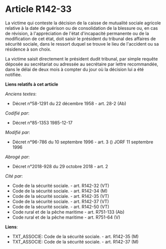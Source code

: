 # Article R142-33

La victime qui conteste la décision de la caisse de mutualité sociale agricole relative à la date de guérison ou de
consolidation de la blessure ou, en cas de révision, à l'appréciation de l'état d'incapacité permanente ou de la modification
de cet état, doit saisir le président du tribunal des affaires de sécurité sociale, dans le ressort duquel se trouve le lieu
de l'accident ou sa résidence à son choix. 

La victime saisit directement le président dudit tribunal, par simple requête déposée au secrétariat ou adressée au
secrétaire par lettre recommandée, dans le délai de deux mois à compter du jour où la décision lui a été notifiée.

**Liens relatifs à cet article**

_Anciens textes_:

  - Décret n°58-1291 du 22 décembre 1958 - art. 28-2 (Ab)

_Codifié par_:

  - Décret n°85-1353 1985-12-17

_Modifié par_:

  - Décret n°96-786 du 10 septembre 1996 - art. 3 () JORF 11 septembre 1996

_Abrogé par_:

  - Décret n°2018-928 du 29 octobre 2018 - art. 2

_Cité par_:

  - Code de la sécurité sociale. - art. R142-32 (VT)
  - Code de la sécurité sociale. - art. R142-34 (M)
  - Code de la sécurité sociale. - art. R142-35 (VT)
  - Code de la sécurité sociale. - art. R142-37 (VT)
  - Code de la sécurité sociale. - art. R142-50 (VT)
  - Code rural et de la pêche maritime - art. R751-133 (Ab)
  - Code rural et de la pêche maritime - art. R751-64 (V)

**Liens**:

  - TXT_ASSOCIE: Code de la sécurité sociale. - art. R142-35 (M)
  - TXT_ASSOCIE: Code de la sécurité sociale. - art. R142-37 (M)
